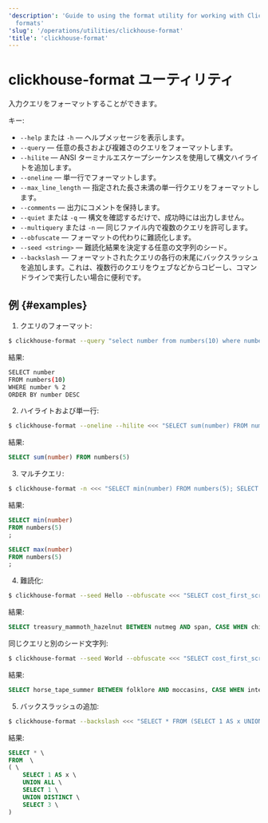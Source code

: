 ```yaml
---
'description': 'Guide to using the format utility for working with ClickHouse data
  formats'
'slug': '/operations/utilities/clickhouse-format'
'title': 'clickhouse-format'
---
```





# clickhouse-format ユーティリティ

入力クエリをフォーマットすることができます。

キー:

- `--help` または `-h` — ヘルプメッセージを表示します。
- `--query` — 任意の長さおよび複雑さのクエリをフォーマットします。
- `--hilite` — ANSI ターミナルエスケープシーケンスを使用して構文ハイライトを追加します。
- `--oneline` — 単一行でフォーマットします。
- `--max_line_length` — 指定された長さ未満の単一行クエリをフォーマットします。
- `--comments` — 出力にコメントを保持します。
- `--quiet` または `-q` — 構文を確認するだけで、成功時には出力しません。
- `--multiquery` または `-n` — 同じファイル内で複数のクエリを許可します。
- `--obfuscate` — フォーマットの代わりに難読化します。
- `--seed <string>` — 難読化結果を決定する任意の文字列のシード。
- `--backslash` — フォーマットされたクエリの各行の末尾にバックスラッシュを追加します。これは、複数行のクエリをウェブなどからコピーし、コマンドラインで実行したい場合に便利です。

## 例 {#examples}

1. クエリのフォーマット:

```bash
$ clickhouse-format --query "select number from numbers(10) where number%2 order by number desc;"
```

結果:

```bash
SELECT number
FROM numbers(10)
WHERE number % 2
ORDER BY number DESC
```

2. ハイライトおよび単一行:

```bash
$ clickhouse-format --oneline --hilite <<< "SELECT sum(number) FROM numbers(5);"
```

結果:

```sql
SELECT sum(number) FROM numbers(5)
```

3. マルチクエリ:

```bash
$ clickhouse-format -n <<< "SELECT min(number) FROM numbers(5); SELECT max(number) FROM numbers(5);"
```

結果:

```sql
SELECT min(number)
FROM numbers(5)
;

SELECT max(number)
FROM numbers(5)
;

```

4. 難読化:

```bash
$ clickhouse-format --seed Hello --obfuscate <<< "SELECT cost_first_screen BETWEEN a AND b, CASE WHEN x >= 123 THEN y ELSE NULL END;"
```

結果:

```sql
SELECT treasury_mammoth_hazelnut BETWEEN nutmeg AND span, CASE WHEN chive >= 116 THEN switching ELSE ANYTHING END;
```

同じクエリと別のシード文字列:

```bash
$ clickhouse-format --seed World --obfuscate <<< "SELECT cost_first_screen BETWEEN a AND b, CASE WHEN x >= 123 THEN y ELSE NULL END;"
```

結果:

```sql
SELECT horse_tape_summer BETWEEN folklore AND moccasins, CASE WHEN intestine >= 116 THEN nonconformist ELSE FORESTRY END;
```

5. バックスラッシュの追加:

```bash
$ clickhouse-format --backslash <<< "SELECT * FROM (SELECT 1 AS x UNION ALL SELECT 1 UNION DISTINCT SELECT 3);"
```

結果:

```sql
SELECT * \
FROM  \
( \
    SELECT 1 AS x \
    UNION ALL \
    SELECT 1 \
    UNION DISTINCT \
    SELECT 3 \
)
```
